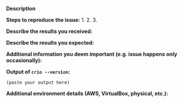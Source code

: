 <!--
If you are reporting a new issue, make sure that we do not have any duplicates
already open. You can ensure this by searching the issue list for this
repository. If there is a duplicate, please close your issue and add a comment
to the existing issue instead.

If you suspect your issue is a bug, please edit your issue description to
include the BUG REPORT INFORMATION shown below. If you fail to provide this
information within 7 days, we cannot debug your issue and will close it. We
will, however, reopen it if you later provide the information.

For more information about reporting issues, see
https://github.com/cri-o/cri-o/blob/main/CONTRIBUTING.md#reporting-issues

---------------------------------------------------
GENERAL SUPPORT INFORMATION
---------------------------------------------------

The GitHub issue tracker is for bug reports and feature requests.
General support for **CRI-O** can be found at the following locations:

- Slack - kubernetes.slack.com #crio channel
- Post a question on StackOverflow, using the CRI-O tag

---------------------------------------------------
BUG REPORT INFORMATION
---------------------------------------------------
Use the commands below to provide key information from your environment:
You do NOT have to include this information if this is a FEATURE REQUEST
-->

**Description**

<!--
Briefly describe the problem you are having in a few paragraphs.
-->

**Steps to reproduce the issue:**
1.
2.
3.

**Describe the results you received:**


**Describe the results you expected:**


**Additional information you deem important (e.g. issue happens only occasionally):**

**Output of `crio --version`:**

```
(paste your output here)
```

**Additional environment details (AWS, VirtualBox, physical, etc.):**
